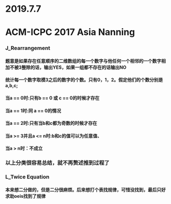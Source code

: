 # 2019.7.7
# ACM-ICPC 2017 Asia Nanning
### J_Rearrangement
#### 题意是如果存在任意顺序的二维数组的每一个数字与他任何一个相邻的一个数字相加不被3整除的话，输出YES，如果一组都不存在的话输出NO
#### 统计每一个数字取模3之后的数字的个数。只有0，1，2。假定他们的个数分别是a,b,c;
#### 当a == 0时:只有b == 0 或 c == 0的时候才存在
#### 当a == 1时:同 a == 0的情况
#### 当a == 2时:只有当b和c都为奇数的时候才存在
#### 当a >= 3并且a <= n时:b和c的值可以为任意值、
#### 当a > n时：不成立
### 以上分类很容易总结，就不再赘述推到过程了

### L_Twice Equation
#### 本来想二分做的，但是二分很麻烦。后来想打个表找规律，可惜没找到，最后只好求助oeis找到了规律